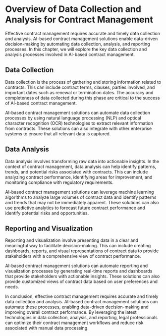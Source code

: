 Overview of Data Collection and Analysis for Contract Management
===============================================================================================================================

Effective contract management requires accurate and timely data collection and analysis. AI-based contract management solutions enable data-driven decision-making by automating data collection, analysis, and reporting processes. In this chapter, we will explore the key data collection and analysis processes involved in AI-based contract management.

Data Collection
---------------

Data collection is the process of gathering and storing information related to contracts. This can include contract terms, clauses, parties involved, and important dates such as renewal or termination dates. The accuracy and completeness of data collected during this phase are critical to the success of AI-based contract management.

AI-based contract management solutions can automate data collection processes by using natural language processing (NLP) and optical character recognition (OCR) technologies to extract relevant information from contracts. These solutions can also integrate with other enterprise systems to ensure that all relevant data is captured.

Data Analysis
-------------

Data analysis involves transforming raw data into actionable insights. In the context of contract management, data analysis can help identify patterns, trends, and potential risks associated with contracts. This can include analyzing contract performance, identifying areas for improvement, and monitoring compliance with regulatory requirements.

AI-based contract management solutions can leverage machine learning algorithms to analyze large volumes of contract data and identify patterns and trends that may not be immediately apparent. These solutions can also use predictive analytics to forecast future contract performance and identify potential risks and opportunities.

Reporting and Visualization
---------------------------

Reporting and visualization involve presenting data in a clear and meaningful way to facilitate decision-making. This can include creating dashboards, reports, and visual representations of contract data to provide stakeholders with a comprehensive view of contract performance.

AI-based contract management solutions can automate reporting and visualization processes by generating real-time reports and dashboards that provide stakeholders with actionable insights. These solutions can also provide customized views of contract data based on user preferences and needs.

In conclusion, effective contract management requires accurate and timely data collection and analysis. AI-based contract management solutions can automate these processes, enabling data-driven decision-making and improving overall contract performance. By leveraging the latest technologies in data collection, analysis, and reporting, legal professionals can optimize their contract management workflows and reduce risk associated with manual data processing.


